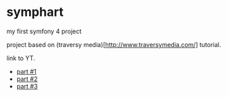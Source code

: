 # symphart
my first symfony 4 project


project based on (traversy media)[http://www.traversymedia.com/] tutorial.

link to YT.
- [part #1](https://www.youtube.com/watch?v=t5ZedKnWX9E)
- [part #2](https://www.youtube.com/watch?v=kfiKn5c9l84)
- [part #3](https://www.youtube.com/watch?v=WVeE4SXIOwA)
